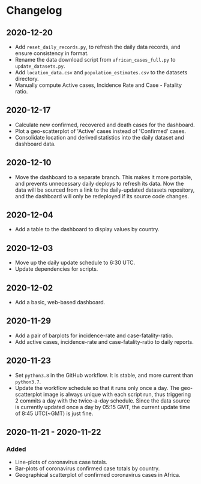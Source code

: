 # Changelog

## 2020-12-20

- Add `reset_daily_records.py`, to refresh the daily data records, and ensure consistency in format.
- Rename the data download script from `african_cases_full.py` to `update_datasets.py`.
- Add `location_data.csv` and `population_estimates.csv` to the datasets directory.
- Manually compute Active cases, Incidence Rate and Case - Fatality ratio.

## 2020-12-17

- Calculate new confirmed, recovered and death cases for the dashboard.
- Plot a geo-scatterplot of 'Active' cases instead of 'Confirmed' cases.
- Consolidate location and derived statistics into the daily dataset and dashboard data.

## 2020-12-10

- Move the dashboard to a separate branch. This makes it more portable, and prevents unnecessary daily deploys to refresh its data. Now the data will be sourced from a link to the daily-updated datasets repository, and the dashboard will only be redeployed if its source code changes.

## 2020-12-04

- Add a table to the dashboard to display values by country.

## 2020-12-03

- Move up the daily update schedule to 6:30 UTC.
- Update dependencies for scripts.

## 2020-12-02

- Add a basic, web-based dashboard.

## 2020-11-29

- Add a pair of barplots for incidence-rate and case-fatality-ratio.
- Add active cases, incidence-rate and case-fatality-ratio to daily reports.

## 2020-11-23

- Set `python3.8` in the GitHub workflow. It is stable, and more current than `python3.7`.
- Update the workflow schedule so that it runs only once a day. The geo-scatterplot image is always unique with each script run, thus triggering 2 commits a day with the twice-a-day schedule. Since the data source is currently updated once a day by 05:15 GMT, the current update time of 8:45 UTC(~GMT) is just fine.

## 2020-11-21 - 2020-11-22

### Added

- Line-plots of coronavirus case totals.
- Bar-plots of coronavirus confirmed case totals by country.
- Geographical scatterplot of confirmed coronavirus cases in Africa.

